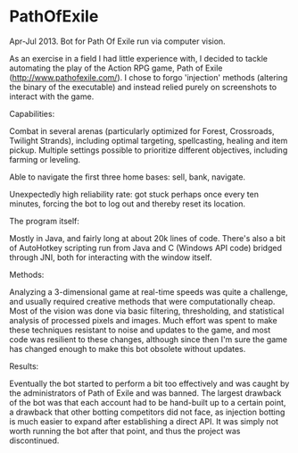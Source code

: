 PathOfExile
===========

Apr-Jul 2013. Bot for Path Of Exile run via computer vision.

As an exercise in a field I had little experience with, I decided to tackle automating the play of the Action RPG game, Path of Exile (http://www.pathofexile.com/). I chose to forgo 'injection' methods (altering the binary of the executable) and instead relied purely on screenshots to interact with the game.


Capabilities:

Combat in several arenas (particularly optimized for Forest, Crossroads, Twilight Strands), including optimal targeting, spellcasting, healing and item pickup. Multiple settings possible to prioritize different objectives, including farming or leveling.

Able to navigate the first three home bases: sell, bank, navigate.

Unexpectedly high reliability rate: got stuck perhaps once every ten minutes, forcing the bot to log out and thereby reset its location.


The program itself:

Mostly in Java, and fairly long at about 20k lines of code. There's also a bit of AutoHotkey scripting run from Java and C (Windows API code) bridged through JNI, both for interacting with the window itself.


Methods:

Analyzing a 3-dimensional game at real-time speeds was quite a challenge, and usually required creative methods that were computationally cheap. Most of the vision was done via basic filtering, thresholding, and statistical analysis of processed pixels and images. Much effort was spent to make these techniques resistant to noise and updates to the game, and most code was resilient to these changes, although since then I'm sure the game has changed enough to make this bot obsolete without updates.


Results:

Eventually the bot started to perform a bit too effectively and was caught by the administrators of Path of Exile and was banned. The largest drawback of the bot was that each account had to be hand-built up to a certain point, a drawback that other botting competitors did not face, as injection botting is much easier to expand after establishing a direct API. It was simply not worth running the bot after that point, and thus the project was discontinued.
